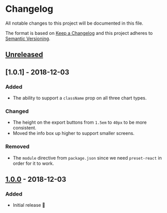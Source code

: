 # Changelog

All notable changes to this project will be documented in this file.

The format is based on [Keep a Changelog](http://keepachangelog.com/en/1.0.0/) and this project adheres to [Semantic Versioning](http://semver.org/spec/v2.0.0.html).

## [Unreleased]

## [1.0.1] - 2018-12-03
### Added
- The ability to support a `className` prop on all three chart types.

### Changed
- The height on the export buttons from `1.5em` to `40px` to be more consistent.
- Moved the info box up higher to support smaller screens.

### Removed
- The `module` directive from `package.json` since we need `preset-react` in order for it to work.

## [1.0.0] - 2018-12-03
### Added
- Initial release 🎉

[Unreleased]: https://github.com/CultureHQ/components/compare/v1.0.0...HEAD
[1.0.0]: https://github.com/CultureHQ/components/compare/9508ac...v1.0.0
